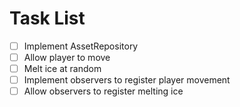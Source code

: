 # Task List

- [ ] Implement AssetRepository
- [ ] Allow player to move
- [ ] Melt ice at random
- [ ] Implement observers to register player movement
- [ ] Allow observers to register melting ice
